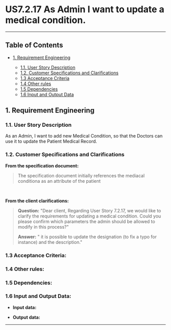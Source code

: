 ﻿# US7.2.17 As Admin I want to update a medical condition.

---

## Table of Contents

- [1. Requirement Engineering](#1-requirement-engineering)

    - [1.1. User Story Description](#12-user-story-description)
    - [1.2. Customer Specifications and Clarifications](#13-customer-specifications-and-clarifications)
    - [1.3 Acceptance Criteria](#14-acceptance-criteria-)
    - [1.4 Other rules](#15-other-rules)
    - [1.5 Dependencies](#16-dependencies)
    - [1.6 Input and Output Data](#17-input-and-output-data)



## 1. Requirement Engineering


### 1.1. User Story Description

As an Admin, I want to add new Medical Condition, so that the Doctors can use it to update the Patient Medical Record.

### 1.2. Customer Specifications and Clarifications

**From the specification document:**


> The specification document initially references the mediacal conditiona as an attribute of the patient

<br>

**From the client clarifications:**

> **Question:** "Dear client, Regarding User Story 7.2.17, we would like to clarify the requirements for updating a medical condition. Could you please confirm which parameters the admin should be allowed to modify in this process?"
>
> **Answer:** "
it is possible to update the designation (to fix a typo for instance) and the description."




### 1.3 Acceptance Criteria:



### 1.4 Other rules:



### 1.5 Dependencies:


### 1.6 Input and Output Data:

- **Input data:**




- **Output data:**



  
---